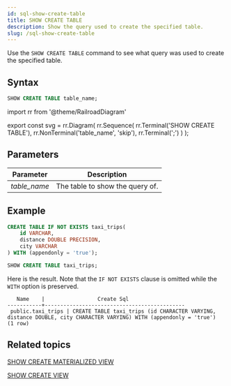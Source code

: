 ```yaml
---
id: sql-show-create-table
title: SHOW CREATE TABLE
description: Show the query used to create the specified table.
slug: /sql-show-create-table
---
```


<head>
  <link rel="canonical" href="https://docs.risingwave.com/docs/current/sql-show-create-table/" />
</head>

Use the `SHOW CREATE TABLE` command to see what query was used to create the specified table.

## Syntax

```sql
SHOW CREATE TABLE table_name;
```

import rr from '@theme/RailroadDiagram'

export const svg = rr.Diagram(
rr.Sequence(
rr.Terminal('SHOW CREATE TABLE'),
rr.NonTerminal('table_name', 'skip'),
rr.Terminal(';')
)
);

<Drawer SVG={svg} />

## Parameters

| Parameter    | Description                     |
| ------------ | ------------------------------- |
| _table_name_ | The table to show the query of. |

## Example

```sql
CREATE TABLE IF NOT EXISTS taxi_trips(
    id VARCHAR,
    distance DOUBLE PRECISION,
    city VARCHAR
) WITH (appendonly = 'true');

SHOW CREATE TABLE taxi_trips;
```

Here is the result. Note that the `IF NOT EXISTS` clause is omitted while the `WITH` option is preserved.

```
   Name    |                 Create Sql
-----------+---------------------------------------------
 public.taxi_trips | CREATE TABLE taxi_trips (id CHARACTER VARYING, distance DOUBLE, city CHARACTER VARYING) WITH (appendonly = 'true')
(1 row)
```

## Related topics

[SHOW CREATE MATERIALIZED VIEW](sql-show-create-mv.md)

[SHOW CREATE VIEW](sql-show-create-view.md)
